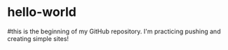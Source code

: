 # hello-world

#this is the beginning of my GitHub repository. I'm practicing pushing and creating simple sites!

